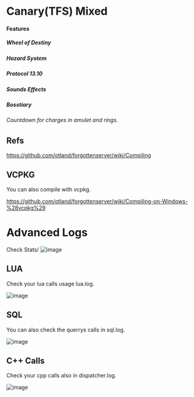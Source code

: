# Canary(TFS) Mixed


#### Features
 ##### Wheel of Destiny 
 ##### Hazard System
 ##### Protocol 13.10
 ##### Sounds Effects
 ##### Bosstiary
 ###### Countdown for charges in amulet and rings.

## Refs
https://github.com/otland/forgottenserver/wiki/Compiling

## VCPKG

You can also compile with vcpkg.

https://github.com/otland/forgottenserver/wiki/Compiling-on-Windows-%28vcpkg%29


# Advanced Logs

Check Stats/
![image](https://user-images.githubusercontent.com/74227915/233427965-8bc7d497-aaff-4d06-ae89-99df31e53a82.png)

## LUA

Check your lua calls usage lua.log.

![image](https://user-images.githubusercontent.com/74227915/233428126-1b821c23-4cda-481e-ab13-56841dba6050.png)

## SQL

You can also check the querrys calls in sql.log.

![image](https://user-images.githubusercontent.com/74227915/233428410-af533872-b642-4c78-8b9f-334c22a67c50.png)

## C++ Calls

Check your cpp calls also in dispatcher.log.

![image](https://user-images.githubusercontent.com/74227915/233428625-283f6725-05fb-42a8-b946-6d745a13f0a1.png)

